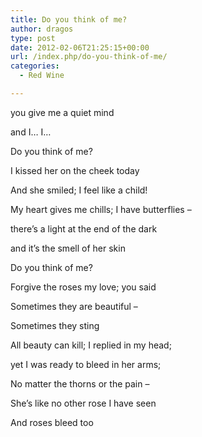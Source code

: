 ```yaml
---
title: Do you think of me?
author: dragos
type: post
date: 2012-02-06T21:25:15+00:00
url: /index.php/do-you-think-of-me/
categories:
  - Red Wine

---
```

you give me a quiet mind
  
and I&#8230; I&#8230;

Do you think of me?

I kissed her on the cheek today
  
And she smiled; I feel like a child!
  
My heart gives me chills; I have butterflies &#8211;
  
there&#8217;s a light at the end of the dark
  
and it&#8217;s the smell of her skin<!--more-->

Do you think of me?

Forgive the roses my love; you said
  
Sometimes they are beautiful &#8211;
  
Sometimes they sting

All beauty can kill; I replied in my head;
  
yet I was ready to bleed in her arms;
  
No matter the thorns or the pain &#8211;
  
She&#8217;s like no other rose I have seen
  
And roses bleed too